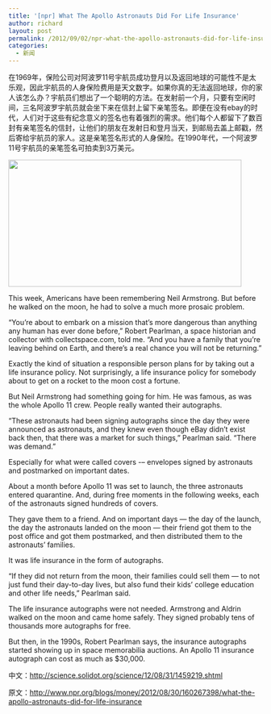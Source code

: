 ```yaml
---
title: '[npr] What The Apollo Astronauts Did For Life Insurance'
author: richard
layout: post
permalink: /2012/09/02/npr-what-the-apollo-astronauts-did-for-life-insurance/
categories:
  - 新闻
---
```

在1969年，保险公司对阿波罗11号宇航员成功登月以及返回地球的可能性不是太乐观，因此宇航员的人身保险费用是天文数字。如果你真的无法返回地球，你的家人该怎么办？宇航员们想出了一个聪明的方法。在发射前一个月，只要有空闲时间，三名阿波罗宇航员就会坐下来在信封上留下亲笔签名。即便在没有ebay的时代，人们对于这些有纪念意义的签名也有着强烈的需求。他们每个人都留下了数百封有亲笔签名的信封，让他们的朋友在发射日和登月当天，到邮局去盖上邮戳，然后寄给宇航员的家人。这是亲笔签名形式的人身保险。在1990年代，一个阿波罗11号宇航员的亲笔签名可拍卖到3万美元。

<img class="alignnone" title="A astronaut cover signed by Neil Armstrong." src="http://media.npr.org/assets/img/2012/08/29/astronautinsurance_custom-f30c03d7d5596d792c867f8d98152ccf16f5818f-s3.jpg" alt="" width="462" height="252" />

<!--more-->

This week, Americans have been remembering Neil Armstrong. But before he walked on the moon, he had to solve a much more prosaic problem.

&#8220;You&#8217;re about to embark on a mission that&#8217;s more dangerous than anything any human has ever done before,&#8221; Robert Pearlman, a space historian and collector with collectspace.com, told me. &#8220;And you have a family that you&#8217;re leaving behind on Earth, and there&#8217;s a real chance you will not be returning.&#8221;

Exactly the kind of situation a responsible person plans for by taking out a life insurance policy. Not surprisingly, a life insurance policy for somebody about to get on a rocket to the moon cost a fortune.

But Neil Armstrong had something going for him. He was famous, as was the whole Apollo 11 crew. People really wanted their autographs.

&#8220;These astronauts had been signing autographs since the day they were announced as astronauts, and they knew even though eBay didn&#8217;t exist back then, that there was a market for such things,&#8221; Pearlman said. &#8220;There was demand.&#8221;

Especially for what were called covers -– envelopes signed by astronauts and postmarked on important dates.

About a month before Apollo 11 was set to launch, the three astronauts entered quarantine. And, during free moments in the following weeks, each of the astronauts signed hundreds of covers.

They gave them to a friend. And on important days — the day of the launch, the day the astronauts landed on the moon — their friend got them to the post office and got them postmarked, and then distributed them to the astronauts&#8217; families.

It was life insurance in the form of autographs.

&#8220;If they did not return from the moon, their families could sell them — to not just fund their day-to-day lives, but also fund their kids&#8217; college education and other life needs,&#8221; Pearlman said.

The life insurance autographs were not needed. Armstrong and Aldrin walked on the moon and came home safely. They signed probably tens of thousands more autographs for free.

But then, in the 1990s, Robert Pearlman says, the insurance autographs started showing up in space memorabilia auctions. An Apollo 11 insurance autograph can cost as much as $30,000.

中文：<http://science.solidot.org/science/12/08/31/1459219.shtml>

原文：<http://www.npr.org/blogs/money/2012/08/30/160267398/what-the-apollo-astronauts-did-for-life-insurance>